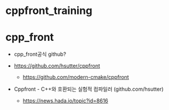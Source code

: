 # cppfront_training

# cpp_front

- cpp_front공식 github?
- https://github.com/hsutter/cppfront
  - https://github.com/modern-cmake/cppfront

- Cppfront - C++와 호환되는 실험적 컴파일러 (github.com/hsutter)
  - https://news.hada.io/topic?id=8616

